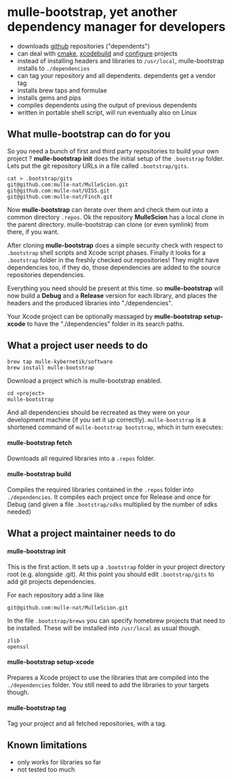 # mulle-bootstrap, yet another dependency manager for developers

* downloads [github](http://rants.arantius.com/github-sucks) repositories ("dependents")
* can deal with [cmake](http://blog.cppcms.com/post/54), [xcodebuild](http://devcodehack.com/xcode-sucks-and-heres-why/) and [configure](http://quetzalcoatal.blogspot.de/2011/06/why-autoconf-sucks.html) projects
* instead of installing headers and libraries to `/usr/local`, mulle-bootstrap installs to `./dependencies`
* can tag your repository and all dependents. dependents get a vendor tag
* installs brew taps and formulae
* installs gems and pips
* compiles dependents using the output of previous dependents
* written in portable shell script, will run eventually also on Linux

## What mulle-bootstrap can do for you

So you need a bunch of first and third party repositories to build your own project ? **mulle-bootstrap init** does the initial setup of the `.bootstrap` folder. Lets put the git repository URLs in a file called `.bootstrap/gits`.

```console
cat > .bootstrap/gits
git@github.com:mulle-nat/MulleScion.git
git@github.com:mulle-nat/UISS.git
git@github.com:mulle-nat/Finch.git
```

Now **mulle-bootstrap** can iterate over them and check them out into a common directory `.repos`. Ok the repository **MulleScion** has a local clone in the parent directory. mulle-bootstrap can clone (or even symlink) from there, if you want.

After cloning **mulle-bootstrap** does a simple security check with respect to `.bootstrap` shell scripts and Xcode script phases. Finally it looks for a `.bootstrap` folder in the freshly checked out repositories! They might have dependencies too, if they do, those dependencies are added to the source repositories dependencies.

Everything you need should be present at this time. so **mulle-bootstrap** will now  build a **Debug** and a **Release** version for each library, and places the headers and the produced libraries into "./dependencies".

Your Xcode project can be optionally massaged by **mulle-bootstrap setup-xcode** to have the "./dependencies" folder in its search paths.

## What a project user needs to do

```console
brew tap mulle-kybernetik/software
brew install mulle-bootstrap
```


Download a project which is mulle-bootstrap enabled.

```console
cd <project>
mulle-bootstrap
```


And all dependencies should be recreated as they were on your development machine (if you set it up correctly). `mulle-bootstrap` is a shortened command of `mulle-bootstrap bootstrap`, which in turn executes:

#### mulle-bootstrap fetch

Downloads all required libraries into a `.repos` folder.

#### mulle-bootstrap build

Compiles the required libraries contained in the `.repos` folder into `./dependencies`. It compiles each project once for Release and once for Debug (and given a file `.bootstrap/sdks` multiplied by the number of sdks needed)



## What a project maintainer needs to do

#### mulle-bootstrap init

This is the first action. It sets up a `.bootstrap` folder in your project directory root (e.g. alongside .git). At this point you should edit `.bootstrap/gits` to add git projects dependencies.

For each repository add a line like

```console
git@github.com:mulle-nat/MulleScion.git
```

In the file `.bootstrap/brews` you can specify homebrew projects that need to be installed. These will be installed into `/usr/local` as usual though.

```console
zlib
openssl
```


#### mulle-bootstrap setup-xcode

Prepares a Xcode project to use the libraries that are compiled into the `./dependencies` folder. You still need to add the libraries to your targets though.

#### mulle-bootstrap tag

Tag your project and all fetched repositories, with a tag.


## Known limitations

* only works for libraries so far
* not tested too much

